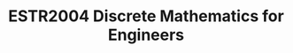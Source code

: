 ---
title: ESTR2004 Discrete Mathematics for Engineers
shorttitle: ESTR2004
icon: book-open
category:
  - CUHK
tag:
  - Mathematics
---